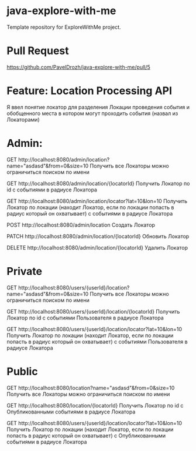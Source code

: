 # java-explore-with-me
Template repository for ExploreWithMe project.

# Pull Request 
https://github.com/PavelDrozh/java-explore-with-me/pull/5

# Feature: Location Processing API
Я ввел понятие локатор для разделения Локации проведения события 
и обобщенного места в котором могут проходить события (назвал из Локаторами)

# Admin:

GET http://localhost:8080/admin/location?name="asdasd"&from=0&size=10
Получить все Локаторы можно ограничиться поиском по имени

GET http://localhost:8080/admin/location/{locatorId}
Получить Локатор по id c событиями в радиусе Локатора

GET http://localhost:8080/admin/location/locator?lat=10&lon=10
Получить Локатор по локации (находит Локатор, если по локации попасть в радиус который он охватывает) c событиями в радиусе Локатора

POST http://localhost:8080/admin/location
Создать Локатор

PATCH http://localhost:8080/admin/location/{locatorId}
Обновить Локатор

DELETE http://localhost:8080/admin/location/{locatorId}
Удалить Локатор

# Private

GET http://localhost:8080/users/{userId}/location?name="asdasd"&from=0&size=10
Получить все Локаторы можно ограничиться поиском по имени

GET http://localhost:8080/users/{userId}/location/{locatorId}
Получить Локатор по id c событиями Пользователя в радиусе Локатора

GET http://localhost:8080/users/{userId}/location/locator?lat=10&lon=10
Получить Локатор по локации (находит Локатор, если по локации попасть в радиус который он охватывает) 
c событиями Пользователя в радиусе Локатора

# Public

GET http://localhost:8080/location?name="asdasd"&from=0&size=10
Получить все Локаторы можно ограничиться поиском по имени

GET http://localhost:8080/location/{locatorId}
Получить Локатор по id c Опубликованными событиями в радиусе Локатора

GET http://localhost:8080/users/{userId}/location/locator?lat=10&lon=10
Получить Локатор по локации (находит Локатор, если по локации попасть в радиус который он охватывает)
c Опубликованными событиями в радиусе Локатора